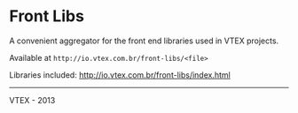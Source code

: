 # Front Libs

A convenient aggregator for the front end libraries used in VTEX projects.

Available at `http://io.vtex.com.br/front-libs/<file>`

Libraries included: http://io.vtex.com.br/front-libs/index.html

------

VTEX - 2013
